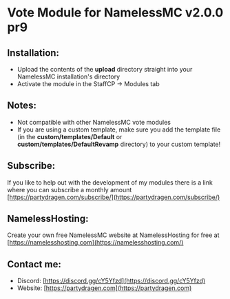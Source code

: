 # Vote Module for NamelessMC v2.0.0 pr9

## Installation:
- Upload the contents of the **upload** directory straight into your NamelessMC installation's directory
- Activate the module in the StaffCP -> Modules tab

## Notes:
- Not compatible with other NamelessMC vote modules
- If you are using a custom template, make sure you add the template file (in the **custom/templates/Default** or **custom/templates/DefaultRevamp** directory) to your custom template!

## Subscribe:
If you like to help out with the development of my modules there is a link where you can subscribe a monthly amount [https://partydragen.com/subscribe/](https://partydragen.com/subscribe/)

## NamelessHosting:
Create your own free NamelessMC website at NamelessHosting for free at [https://namelesshosting.com](https://namelesshosting.com/)

## Contact me:
- Discord: [https://discord.gg/cY5Yfzd](https://discord.gg/cY5Yfzd)
- Website: [https://partydragen.com](https://partydragen.com)
